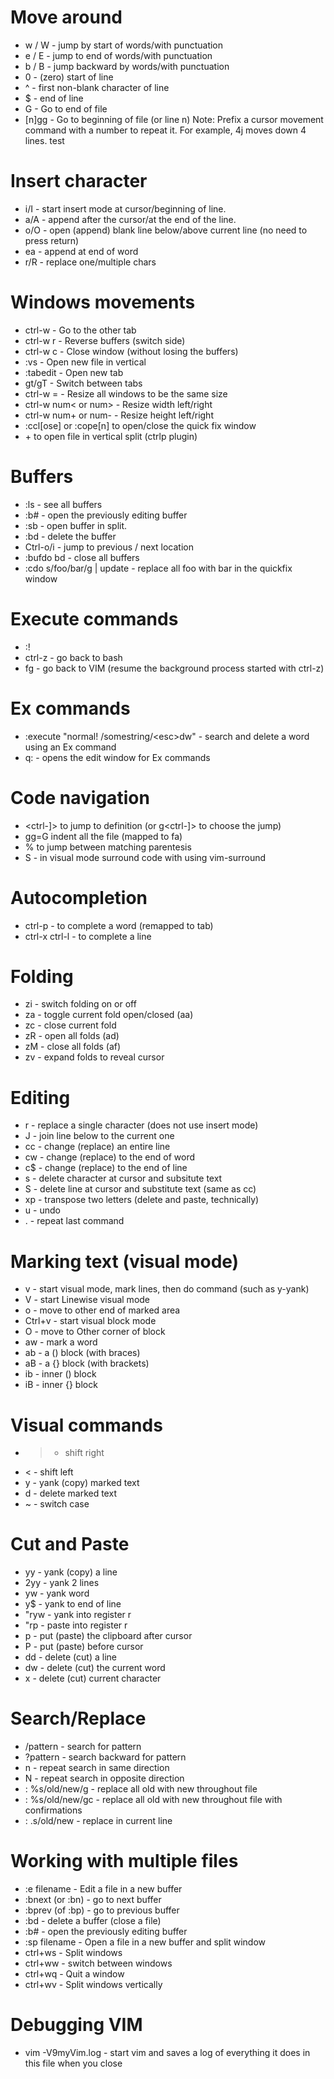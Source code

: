 # Move around
* w / W - jump by start of words/with punctuation
* e / E - jump to end of words/with punctuation
* b / B - jump backward by words/with punctuation
* 0 - (zero) start of line
* ^ - first non-blank character of line
* $ - end of line
* G - Go to end of file
* [n]gg - Go to beginning of file (or line n)
Note: Prefix a cursor movement command with a number to repeat it. For example, 4j moves down 4 lines.
test

# Insert character
* i/I - start insert mode at cursor/beginning of line.
* a/A - append after the cursor/at the end of the line.
* o/O - open (append) blank line below/above current line (no need to press return)
* ea - append at end of word
* r/R - replace one/multiple chars

# Windows movements
* ctrl-w <direction> - Go to the other tab
* ctrl-w r - Reverse buffers (switch side)
* ctrl-w c - Close window (without losing the buffers)
* :vs <filename> - Open new file in vertical
* :tabedit <filename> - Open new tab
* gt/gT - Switch between tabs
* ctrl-w = - Resize all windows to be the same size
* ctrl-w num< or num> - Resize width left/right
* ctrl-w num+ or num- - Resize height left/right
* :ccl[ose] or :cope[n] to open/close the quick fix window
* <ctrl-p> + <ctrl-v> to open file in vertical split (ctrlp plugin)

# Buffers
* :ls - see all buffers
* :b# - open the previously editing buffer
* :sb<num> - open buffer in split.
* :bd - delete the buffer
* Ctrl-o/i - jump to previous / next location
* :bufdo bd - close all buffers
* :cdo s/foo/bar/g | update - replace all foo with bar in the quickfix window

# Execute commands
* :! <your command string>
* ctrl-z - go back to bash
* fg <id> - go back to VIM (resume the background process started with ctrl-z)

# Ex commands
* :execute "normal! /somestring/\<esc>dw" - search and delete a word using an Ex command
* q: - opens the edit window for Ex commands

# Code navigation
* <ctrl-]> to jump to definition (or g<ctrl-]> to choose the jump)
* gg=G indent all the file (mapped to <leader>fa)
* % to jump between matching parentesis
* S<char> - in visual mode surround code with <char> using vim-surround

# Autocompletion
* ctrl-p - to complete a word (remapped to tab)
* ctrl-x ctrl-l - to complete a line

# Folding
* zi - switch folding on or off
* za - toggle current fold open/closed (<leader>aa)
* zc - close current fold
* zR - open all folds (<leader>ad)
* zM - close all folds (<leader>af)
* zv - expand folds to reveal cursor

# Editing
* r - replace a single character (does not use insert mode)
* J - join line below to the current one
* cc - change (replace) an entire line
* cw - change (replace) to the end of word
* c$ - change (replace) to the end of line
* s - delete character at cursor and subsitute text
* S - delete line at cursor and substitute text (same as cc)
* xp - transpose two letters (delete and paste, technically)
* u - undo
* . - repeat last command

# Marking text (visual mode)
* v - start visual mode, mark lines, then do command (such as y-yank)
* V - start Linewise visual mode
* o - move to other end of marked area
* Ctrl+v - start visual block mode
* O - move to Other corner of block
* aw - mark a word
* ab - a () block (with braces)
* aB - a {} block (with brackets)
* ib - inner () block
* iB - inner {} block

# Visual commands
* > - shift right
* < - shift left
* y - yank (copy) marked text
* d - delete marked text
* ~ - switch case

# Cut and Paste
* yy - yank (copy) a line
* 2yy - yank 2 lines
* yw - yank word
* y$ - yank to end of line
* "ryw - yank into register r
* "rp - paste into register r
* p - put (paste) the clipboard after cursor
* P - put (paste) before cursor
* dd - delete (cut) a line
* dw - delete (cut) the current word
* x - delete (cut) current character

# Search/Replace
* /pattern - search for pattern
* ?pattern - search backward for pattern
* n - repeat search in same direction
* N - repeat search in opposite direction
* : %s/old/new/g - replace all old with new throughout file
* : %s/old/new/gc - replace all old with new throughout file with confirmations
* : .s/old/new - replace in current line

# Working with multiple files
* :e filename - Edit a file in a new buffer
* :bnext (or :bn) - go to next buffer
* :bprev (of :bp) - go to previous buffer
* :bd - delete a buffer (close a file)
* :b# - open the previously editing buffer
* :sp filename - Open a file in a new buffer and split window
* ctrl+ws - Split windows
* ctrl+ww - switch between windows
* ctrl+wq - Quit a window
* ctrl+wv - Split windows vertically

# Debugging VIM
* vim -V9myVim.log - start vim and saves a log of everything it does in this file when you close

